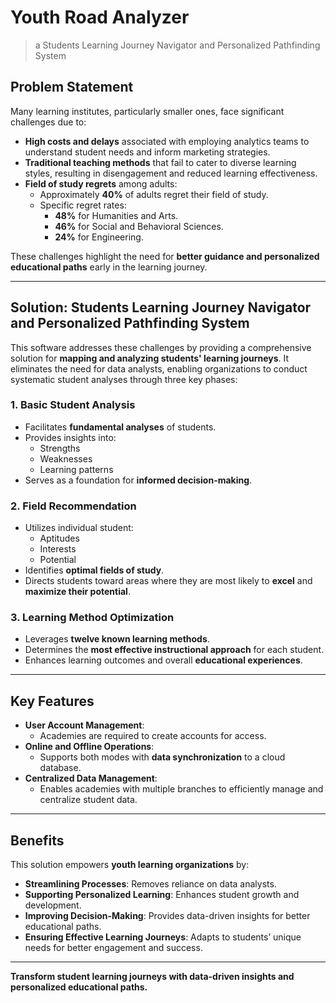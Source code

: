 # Youth Road Analyzer 
> a Students Learning Journey Navigator and Personalized Pathfinding System

## Problem Statement

Many learning institutes, particularly smaller ones, face significant challenges due to:

- **High costs and delays** associated with employing analytics teams to understand student needs and inform marketing strategies.
- **Traditional teaching methods** that fail to cater to diverse learning styles, resulting in disengagement and reduced learning effectiveness.
- **Field of study regrets** among adults:
  - Approximately **40%** of adults regret their field of study.
  - Specific regret rates:
    - **48%** for Humanities and Arts.
    - **46%** for Social and Behavioral Sciences.
    - **24%** for Engineering.

These challenges highlight the need for **better guidance and personalized educational paths** early in the learning journey.

---

## Solution: Students Learning Journey Navigator and Personalized Pathfinding System

This software addresses these challenges by providing a comprehensive solution for **mapping and analyzing students' learning journeys**. It eliminates the need for data analysts, enabling organizations to conduct systematic student analyses through three key phases:

### 1. Basic Student Analysis

- Facilitates **fundamental analyses** of students.
- Provides insights into:
  - Strengths
  - Weaknesses
  - Learning patterns
- Serves as a foundation for **informed decision-making**.

### 2. Field Recommendation

- Utilizes individual student:
  - Aptitudes
  - Interests
  - Potential
- Identifies **optimal fields of study**.
- Directs students toward areas where they are most likely to **excel** and **maximize their potential**.

### 3. Learning Method Optimization

- Leverages **twelve known learning methods**.
- Determines the **most effective instructional approach** for each student.
- Enhances learning outcomes and overall **educational experiences**.

---

## Key Features

- **User Account Management**:
  - Academies are required to create accounts for access.
- **Online and Offline Operations**:
  - Supports both modes with **data synchronization** to a cloud database.
- **Centralized Data Management**:
  - Enables academies with multiple branches to efficiently manage and centralize student data.

---

## Benefits

This solution empowers **youth learning organizations** by:

- **Streamlining Processes**: Removes reliance on data analysts.
- **Supporting Personalized Learning**: Enhances student growth and development.
- **Improving Decision-Making**: Provides data-driven insights for better educational paths.
- **Ensuring Effective Learning Journeys**: Adapts to students’ unique needs for better engagement and success.

---

**Transform student learning journeys with data-driven insights and personalized educational paths.**

